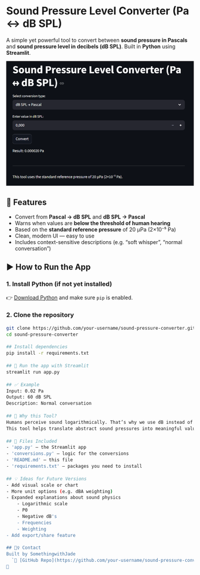 # Sound Pressure Level Converter (Pa ↔ dB SPL)

A simple yet powerful tool to convert between **sound pressure in Pascals** and **sound pressure level in decibels (dB SPL)**. Built in **Python** using **Streamlit**.

![Screenshot of the app](screenshot.png)

## 🔧 Features

- Convert from **Pascal → dB SPL** and **dB SPL → Pascal**
- Warns when values are **below the threshold of human hearing**
- Based on the **standard reference pressure** of 20 μPa (2×10⁻⁵ Pa)
- Clean, modern UI — easy to use
- Includes context-sensitive descriptions (e.g. “soft whisper”, “normal conversation”)

## ▶️ How to Run the App

### 1. Install Python (if not yet installed)

👉 [Download Python](https://www.python.org/downloads/) and make sure `pip` is enabled.

### 2. Clone the repository

```bash
git clone https://github.com/your-username/sound-pressure-converter.git
cd sound-pressure-converter

## Install dependencies
pip install -r requirements.txt

## 🏃 Run the app with Streamlit
streamlit run app.py

## ✅ Example
Input: 0.02 Pa
Output: 60 dB SPL
Description: Normal conversation

## 🧠 Why this Tool?
Humans perceive sound logarithmically. That’s why we use dB instead of raw Pascal values.
This tool helps translate abstract sound pressures into meaningful values — including warnings when sound is inaudible.

## 📁 Files Included
- 'app.py' – the Streamlit app
- 'conversions.py' – logic for the conversions
- 'README.md' – this file
- 'requirements.txt' – packages you need to install

## 💡 Ideas for Future Versions
- Add visual scale or chart
- More unit options (e.g. dBA weighting)
- Expanded explanations about sound physics
    - Logarithmic scale
    - P0
    - Negative dB's
    - Frequencies
    - Weighting
- Add export/share feature

## 🙋‍♀ Contact
Built by SomethingwithJade
  `📝 [GitHub Repo](https://github.com/your-username/sound-pressure-converter)`
📸
```
